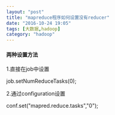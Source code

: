 ```yaml
---
layout: "post"
title: "mapreduce程序如何设置没有reducer"
date: "2016-10-24 19:05"
tags: [大数据,hadoop]
category: "hadoop"
---
```



#### 两种设置方法

1.直接在job中设置

job.setNumReduceTasks(0);

2.通过configuration设置

conf.set("mapred.reduce.tasks","0");
